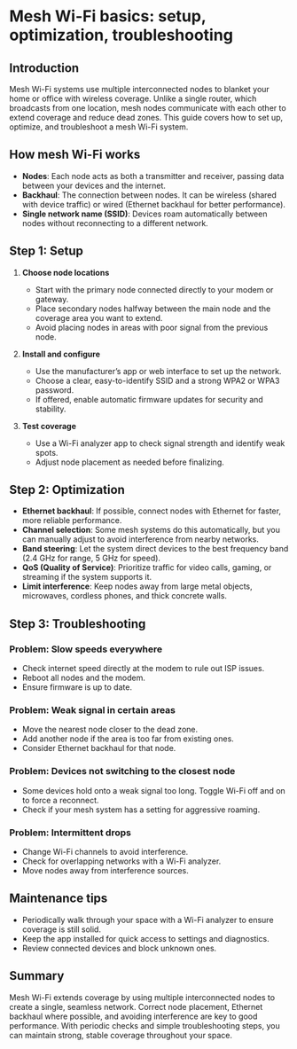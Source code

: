 # Mesh Wi-Fi basics: setup, optimization, troubleshooting

## Introduction
Mesh Wi-Fi systems use multiple interconnected nodes to blanket your home or office with wireless coverage. Unlike a single router, which broadcasts from one location, mesh nodes communicate with each other to extend coverage and reduce dead zones. This guide covers how to set up, optimize, and troubleshoot a mesh Wi-Fi system.

## How mesh Wi-Fi works
- **Nodes**: Each node acts as both a transmitter and receiver, passing data between your devices and the internet.
- **Backhaul**: The connection between nodes. It can be wireless (shared with device traffic) or wired (Ethernet backhaul for better performance).
- **Single network name (SSID)**: Devices roam automatically between nodes without reconnecting to a different network.

## Step 1: Setup
1. **Choose node locations** 
   - Start with the primary node connected directly to your modem or gateway.
   - Place secondary nodes halfway between the main node and the coverage area you want to extend.
   - Avoid placing nodes in areas with poor signal from the previous node.

2. **Install and configure** 
   - Use the manufacturer’s app or web interface to set up the network.
   - Choose a clear, easy-to-identify SSID and a strong WPA2 or WPA3 password.
   - If offered, enable automatic firmware updates for security and stability.

3. **Test coverage** 
   - Use a Wi-Fi analyzer app to check signal strength and identify weak spots.
   - Adjust node placement as needed before finalizing.

## Step 2: Optimization
- **Ethernet backhaul**: If possible, connect nodes with Ethernet for faster, more reliable performance.
- **Channel selection**: Some mesh systems do this automatically, but you can manually adjust to avoid interference from nearby networks.
- **Band steering**: Let the system direct devices to the best frequency band (2.4 GHz for range, 5 GHz for speed).
- **QoS (Quality of Service)**: Prioritize traffic for video calls, gaming, or streaming if the system supports it.
- **Limit interference**: Keep nodes away from large metal objects, microwaves, cordless phones, and thick concrete walls.

## Step 3: Troubleshooting
### Problem: Slow speeds everywhere
- Check internet speed directly at the modem to rule out ISP issues.
- Reboot all nodes and the modem.
- Ensure firmware is up to date.

### Problem: Weak signal in certain areas
- Move the nearest node closer to the dead zone.
- Add another node if the area is too far from existing ones.
- Consider Ethernet backhaul for that node.

### Problem: Devices not switching to the closest node
- Some devices hold onto a weak signal too long. Toggle Wi-Fi off and on to force a reconnect.
- Check if your mesh system has a setting for aggressive roaming.

### Problem: Intermittent drops
- Change Wi-Fi channels to avoid interference.
- Check for overlapping networks with a Wi-Fi analyzer.
- Move nodes away from interference sources.

## Maintenance tips
- Periodically walk through your space with a Wi-Fi analyzer to ensure coverage is still solid.
- Keep the app installed for quick access to settings and diagnostics.
- Review connected devices and block unknown ones.

## Summary
Mesh Wi-Fi extends coverage by using multiple interconnected nodes to create a single, seamless network. Correct node placement, Ethernet backhaul where possible, and avoiding interference are key to good performance. With periodic checks and simple troubleshooting steps, you can maintain strong, stable coverage throughout your space.


